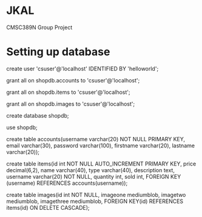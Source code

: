 # JKAL
CMSC389N Group Project

# Setting up database
<!--- 
creating user and giving privileges
-->
create user 'csuser'@'localhost' IDENTIFIED BY 'helloworld';

grant all on shopdb.accounts to 'csuser'@'localhost';

grant all on shopdb.items to 'csuser'@'localhost';

grant all on shopdb.images to 'csuser'@'localhost';

create database shopdb;

use shopdb;

<!---
Accounts database:
Username(varchar) -- any account can buy
Email(varchar)
Password(varchar)
First name(varchar)
Last name(varchar)
-->
create table accounts(username varchar(20) NOT NULL PRIMARY KEY, email varchar(30), password varchar(100), firstname varchar(20), lastname varchar(20));

<!---
Items database:
- id int not null AUTO_INCREMENT PRIMARY KEY
- Price(decimal)
- Name(varchar)
- Type of item(varchar)
- description(text)
- username(varchar) -- foreign key from accounts
- quantity(int)
- sold(int)
-->
create table items(id int NOT NULL AUTO_INCREMENT PRIMARY KEY, price decimal(6,2), name varchar(40), type varchar(40), description text, username varchar(20) NOT NULL, quantity int, sold int, FOREIGN KEY (username) REFERENCES accounts(username));

<!---
Images database:
-id(int) -- foreign key from items
-imageone(blob)
-imagetwo(blob)
-imagethree(blob)
-->
create table images(id int NOT NULL, imageone mediumblob, imagetwo mediumblob, imagethree mediumblob, FOREIGN KEY(id) REFERENCES items(id) ON DELETE CASCADE);
